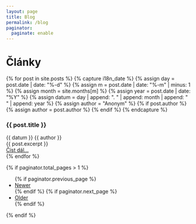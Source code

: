 ```yaml
---
layout: page
title: Blog
permalink: /blog
paginator:
  paginate: enable
---
```


# Články

<div class="separator bg-gray-200 dark:bg-gray-800 h-8"></div>
{% for post in site.posts %}
  {% capture i18n_date %}
  {% assign day = post.date | date: "%-d" %}
  {% assign m = post.date | date: "%-m" | minus: 1 %}
  {% assign month = site.months[m] %}
  {% assign year = post.date | date: "%Y" %}
  {% assign datum = day | append: ". " | append: month | append: " " | append: year %}
  {% assign author = "Anonym" %}
  {% if post.author %}
  {% assign author = post.author %}
  {% endif %}
  {% endcapture %}

<div class="card">
<h3 class="title">{{ post.title }}</h3>
  <div class="flex w-full text-gray-500 justify-between">
    <span class="date">{{ datum }}</span>
    <span class="author text-right">{{ author }}</span>
  </div>
<div class="perex">{{ post.excerpt }}</div>
<div class="more"><a href="{{ post.url }}">Číst dál...</a>
</div>
<div class="separator mt-8 bg-gray-200 dark:bg-gray-800 h-8"></div>
{% endfor %}

{% if paginator.total_pages > 1 %}
<ul>
  {% if paginator.previous_page %}
  <li>
    <a href="{{ paginator.previous_page_path | prepend: site.baseurl }}">Newer</a>
  </li>
  {% endif %}
  {% if paginator.next_page %}
  <li>
    <a href="{{ paginator.next_page_path | prepend: site.baseurl }}">Older</a>
  </li>
  {% endif %}
</ul>
{% endif %}